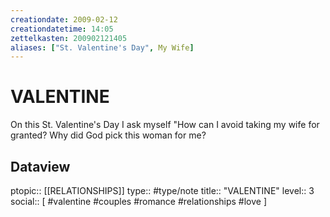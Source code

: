 ```yaml
---
creationdate: 2009-02-12
creationdatetime: 14:05
zettelkasten: 200902121405
aliases: ["St. Valentine's Day", My Wife]
---
```

# VALENTINE
On this St. Valentine's Day I ask myself "How can I avoid taking my wife for granted? Why did God pick this woman for me?

## Dataview
ptopic:: [[RELATIONSHIPS]]
type:: #type/note
title:: "VALENTINE"
level:: 3
social:: [ #valentine #couples #romance #relationships #love ]